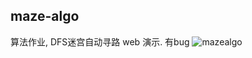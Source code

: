 ## maze-algo

算法作业, DFS迷宫自动寻路 web 演示. 有bug
![mazealgo](https://github.com/s1acr/maze-algo/assets/88444858/030a8562-0007-46a0-8af6-b63172550625)
